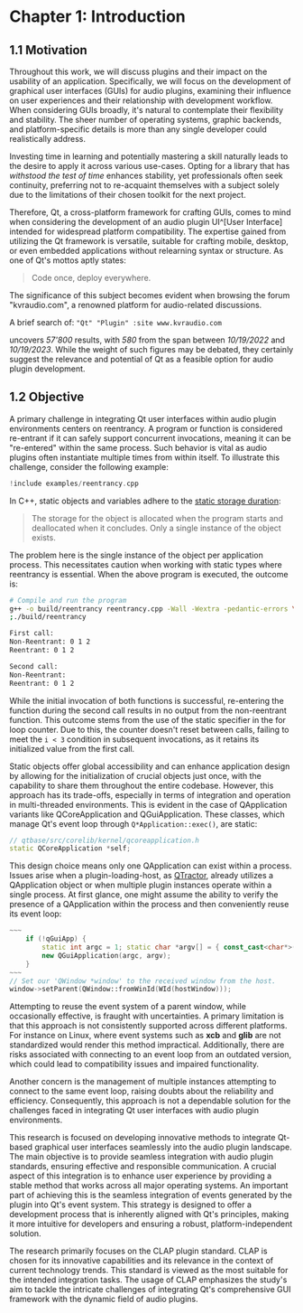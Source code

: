 # Chapter 1: Introduction

## 1.1 Motivation

Throughout this work, we will discuss plugins and their impact on the usability
of an application. Specifically, we will focus on the development of graphical
user interfaces (GUIs) for audio plugins, examining their influence on user
experiences and their relationship with development workflow. When
considering GUIs broadly, it's natural to contemplate their flexibility and
stability. The sheer number of operating systems, graphic backends, and
platform-specific details is more than any single developer could realistically
address.

Investing time in learning and potentially mastering a skill naturally leads to
the desire to apply it across various use-cases. Opting for a library that has
*withstood the test of time* enhances stability, yet professionals often seek
continuity, preferring not to re-acquaint themselves with a subject solely due
to the limitations of their chosen toolkit for the next project.

Therefore, Qt, a cross-platform framework for crafting GUIs, comes to mind when
considering the development of an audio plugin UI^[User Interface] intended
for widespread platform compatibility. The expertise gained from utilizing the
Qt framework is versatile, suitable for crafting mobile, desktop, or even
embedded applications without relearning syntax or structure. As one of Qt's
mottos aptly states:

> Code once, deploy everywhere.

The significance of this subject becomes evident when browsing the forum
"kvraudio.com", a renowned platform for audio-related discussions.

A brief search of: `"Qt" "Plugin" :site www.kvraudio.com`

uncovers *57'800* results, with *580* from the span between *10/19/2022* and
*10/19/2023*. While the weight of such figures may be debated, they certainly
suggest the relevance and potential of Qt as a feasible option for audio plugin
development.

## 1.2 Objective

A primary challenge in integrating Qt user interfaces within audio plugin
environments centers on reentrancy. A program or function is considered
re-entrant if it can safely support concurrent invocations, meaning it can be
"re-entered" within the same process. Such behavior is vital as audio plugins
often instantiate multiple times from within itself. To illustrate this
challenge, consider the following example:

```cpp
!include examples/reentrancy.cpp
```

In C++, static objects and variables adhere to the [static storage
duration](https://en.cppreference.com/w/c/language/static_storage_duration):

> The storage for the object is allocated when the program starts and
> deallocated when it concludes. Only a single instance of the object exists.

The problem here is the single instance of the object per application process.
This necessitates caution when working with static types where reentrancy is
essential. When the above program is executed, the outcome is:

```bash
# Compile and run the program
g++ -o build/reentrancy reentrancy.cpp -Wall -Wextra -pedantic-errors \
;./build/reentrancy

First call:
Non-Reentrant: 0 1 2
Reentrant: 0 1 2

Second call:
Non-Reentrant:
Reentrant: 0 1 2
```

While the initial invocation of both functions is successful, re-entering the
function during the second call results in no output from the non-reentrant
function. This outcome stems from the use of the static specifier in the for
loop counter. Due to this, the counter doesn't reset between calls, failing to
meet the `i < 3` condition in subsequent invocations, as it retains its
initialized value from the first call.

Static objects offer global accessibility and can enhance application design by
allowing for the initialization of crucial objects just once, with the
capability to share them throughout the entire codebase. However, this approach
has its trade-offs, especially in terms of integration and operation in
multi-threaded environments. This is evident in the case of QApplication
variants like QCoreApplication and QGuiApplication. These classes, which manage
Qt's event loop through `Q*Application::exec()`, are static:

```c++
// qtbase/src/corelib/kernel/qcoreapplication.h
static QCoreApplication *self;
```

This design choice means only one QApplication can exist within a process.
Issues arise when a plugin-loading-host, as
[QTractor](https://github.com/rncbc/qtractor/blob/0e987e6c41796a4cbe85e499ae890b5989be8b82/src/qtractor.h#L60),
already utilizes a QApplication object or when multiple plugin instances
operate within a single process. At first glance, one might assume the ability
to verify the presence of a QApplication within the process and then
conveniently reuse its event loop:

```c++
~~~
    if (!qGuiApp) {
        static int argc = 1; static char *argv[] = { const_cast<char*>("") };
        new QGuiApplication(argc, argv);
    }
~~~
// Set our 'QWindow *window' to the received window from the host.
window->setParent(QWindow::fromWinId(WId(hostWindow)));
```

Attempting to reuse the event system of a parent window, while occasionally
effective, is fraught with uncertainties. A primary limitation is that this
approach is not consistently supported across different platforms. For instance
on Linux, where event systems such as **xcb** and **glib** are not
standardized would render this method impractical. Additionally, there are risks
associated with connecting to an event loop from an outdated version, which
could lead to compatibility issues and impaired functionality.

Another concern is the management of multiple instances attempting to connect
to the same event loop, raising doubts about the reliability and efficiency.
Consequently, this approach is not a dependable solution for the challenges
faced in integrating Qt user interfaces with audio plugin environments.

This research is focused on developing innovative methods to integrate Qt-based
graphical user interfaces seamlessly into the audio plugin landscape. The main
objective is to provide seamless integration with audio plugin standards,
ensuring effective and responsible communication. A crucial aspect of this
integration is to enhance user experience by providing a stable method that
works across all major operating systems.  An important part of achieving this
is the seamless integration of events generated by the plugin into Qt's event
system. This strategy is designed to offer a development process that is
inherently aligned with Qt's principles, making it more intuitive for
developers and ensuring a robust, platform-independent solution.

The research primarily focuses on the CLAP plugin standard. CLAP is chosen
for its innovative capabilities and its relevance in the context of current
technology trends. This standard is viewed as the most suitable for the
intended integration tasks. The usage of CLAP emphasizes the study's aim to
tackle the intricate challenges of integrating Qt's comprehensive GUI framework
with the dynamic field of audio plugins.

